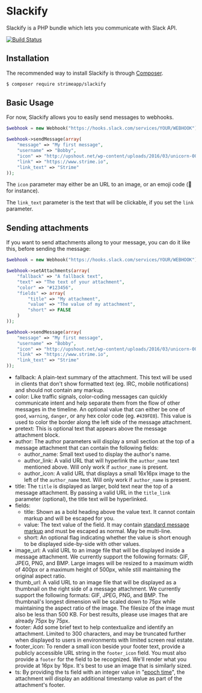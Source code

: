 # Slackify

Slackify is a PHP bundle which lets you communicate with Slack API.

[![Build Status](https://secure.travis-ci.org/strimeapp/Slackify.png?branch=master)](http://travis-ci.org/strimeapp/Slackify)

## Installation

The recommended way to install Slackify is through [Composer](https://getcomposer.org).

```bash
$ composer require strimeapp/slackify
```

## Basic Usage

For now, Slackify allows you to easily send messages to webhooks.

```php
$webhook = new Webhook("https://hooks.slack.com/services/YOUR/WEBHOOK");

$webhook->sendMessage(array(
    "message" => "My first message",
    "username" => "Bobby",
    "icon" => "http://upshout.net/wp-content/uploads/2016/03/unicorn-002.jpg",
    "link" => "https://www.strime.io",
    "link_text" => "Strime"
));
```

The `icon` parameter may either be an URL to an image, or an emoji code (:taco: for instance).

The `link_text` parameter is the text that will be clickable, if you set the `link` parameter.

## Sending attachments

If you want to send attachments allong to your message, you can do it like this, before sending the message:

```php
$webhook = new Webhook("https://hooks.slack.com/services/YOUR/WEBHOOK");

$webhook->setAttachments(array(
    "fallback" => "A fallback text",
    "text" => "The text of your attachment",
    "color" => "#123456",
    "fields" => array(
        "title" => "My attachment",
        "value" => "The value of my attachment",
        "short" => FALSE
    )
));

$webhook->sendMessage(array(
    "message" => "My first message",
    "username" => "Bobby",
    "icon" => "http://upshout.net/wp-content/uploads/2016/03/unicorn-002.jpg",
    "link" => "https://www.strime.io",
    "link_text" => "Strime"
));
```

- fallback: A plain-text summary of the attachment. This text will be used in clients that don't show formatted text (eg. IRC, mobile notifications) and should not contain any markup.
- color: Like traffic signals, color-coding messages can quickly communicate intent and help separate them from the flow of other messages in the timeline. An optional value that can either be one of `good`, `warning`, `danger`, or any hex color code (eg. `#439FE0`). This value is used to color the border along the left side of the message attachment.
- pretext: This is optional text that appears above the message attachment block.
- author: The author parameters will display a small section at the top of a message attachment that can contain the following fields:
	- author_name: Small text used to display the author's name.
	- author_link: A valid URL that will hyperlink the `author_name` text mentioned above. Will only work if `author_name` is present.
	- author_icon: A valid URL that displays a small 16x16px image to the left of the `author_name` text. Will only work if `author_name` is present.
- title: The `title` is displayed as larger, bold text near the top of a message attachment. By passing a valid URL in the `title_link` parameter (optional), the title text will be hyperlinked.
- fields:
	- title: Shown as a bold heading above the value text. It cannot contain markup and will be escaped for you.
	- value: The text value of the field. It may contain [standard message markup](https://api.slack.com/docs/message-formatting) and must be escaped as normal. May be multi-line.
	- short: An optional flag indicating whether the value is short enough to be displayed side-by-side with other values.
- image_url: A valid URL to an image file that will be displayed inside a message attachment. We currently support the following formats: GIF, JPEG, PNG, and BMP. Large images will be resized to a maximum width of 400px or a maximum height of 500px, while still maintaining the original aspect ratio.
- thumb_url: A valid URL to an image file that will be displayed as a thumbnail on the right side of a message attachment. We currently support the following formats: GIF, JPEG, PNG, and BMP. The thumbnail's longest dimension will be scaled down to 75px while maintaining the aspect ratio of the image. The filesize of the image must also be less than 500 KB. For best results, please use images that are already 75px by 75px.
- footer: Add some brief text to help contextualize and identify an attachment. Limited to 300 characters, and may be truncated further when displayed to users in environments with limited screen real estate.
- footer_icon: To render a small icon beside your footer text, provide a publicly accessible URL string in the `footer_icon` field. You must also provide a `footer` for the field to be recognized. We'll render what you provide at 16px by 16px. It's best to use an image that is similarly sized.
- ts: By providing the ts field with an integer value in "[epoch time](https://en.wikipedia.org/wiki/Unix_time)", the attachment will display an additional timestamp value as part of the attachment's footer.
